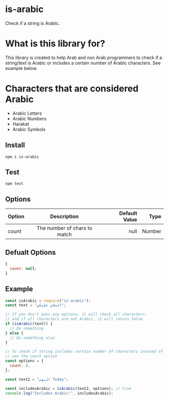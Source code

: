 # is-arabic

Check if a string is Arabic.

# What is this library for?

This library is created to help Arab and non Arab programmers to check if a string/text is Arabic or includes a certain number of Arabic characters. See example below.

# Characters that are considered Arabic

- Arabic Letters
- Arabic Numbers
- Harakat
- Arabic Symbols

## Install

```
npm i is-arabic
```

## Test

```
npm test
```

## Options

| Option |         Description          | Default Value |   Type |
| :----- | :--------------------------: | ------------: | -----: |
| count  | The number of chars to match |          null | Number |

## Defualt Options

```js
{
  count: null;
}
```

## Example

```js
const isArabic = require("is-arabic");
const text = "السلام عليكم";

// If you don't pass any options, it will check all characters.
// and if all characters are not Arabic, it will return false
if (isArabic(text)) {
  // Do something
} else {
  // Do something else
}

// To check if string includes certain number of characters instead of all
// use the count option
const options = {
  count: 4,
};

const text2 = "اليوم Today";

const includesArabic = isArabic(text2, options); // true
console.log("Includes Arabic:", includesArabic);
```
